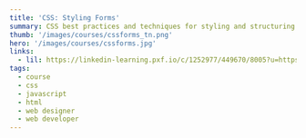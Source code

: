 ```yaml
---
title: 'CSS: Styling Forms'
summary: CSS best practices and techniques for styling and structuring HTML and HTML5 forms.
thumb: '/images/courses/cssforms_tn.png'
hero: '/images/courses/cssforms.jpg'
links:
  - lil: https://linkedin-learning.pxf.io/c/1252977/449670/8005?u=https%3A%2F%2Fwww.linkedin.com%2Flearning%2Fcss-styling-forms
tags:
  - course
  - css
  - javascript
  - html
  - web designer
  - web developer
---
```

